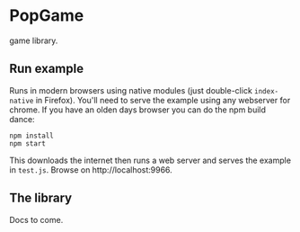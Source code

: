 # PopGame

game library.

## Run example

Runs in modern browsers using native modules (just double-click `index-native` in Firefox). You'll need to serve the example using any webserver for chrome. If you have an olden days browser you can do the npm build dance:

```
npm install
npm start
```

This downloads the internet then runs a web server and serves the example in `test.js`. Browse on http://localhost:9966.

## The library

Docs to come.
